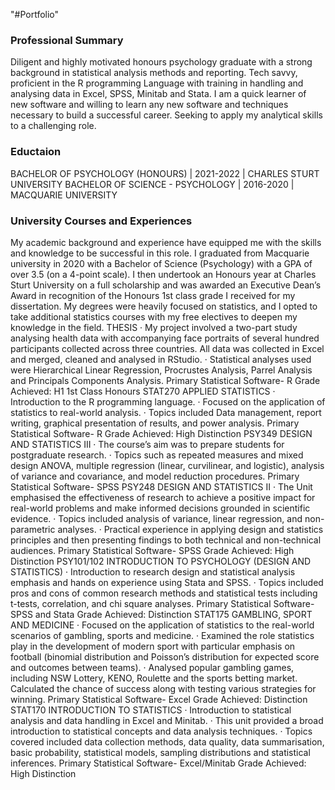 "#Portfolio"

### Professional Summary
Diligent and highly motivated honours psychology graduate with a strong background in statistical analysis methods and reporting. Tech savvy, proficient in the R programming Language with training in handling and analysing data in Excel, SPSS, Minitab and Stata. I am a quick learner of new software and willing to learn any new software and techniques necessary to build a successful career. Seeking to apply my analytical skills to a challenging role.

### Eductaion
BACHELOR OF PSYCHOLOGY (HONOURS) | 2021-2022 | CHARLES STURT UNIVERSITY
BACHELOR OF SCIENCE - PSYCHOLOGY | 2016-2020 | MACQUARIE UNIVERSITY

### University Courses and Experiences
My academic background and experience have equipped me with the skills and knowledge to be successful in this role. I graduated from Macquarie university in 2020 with a Bachelor of Science (Psychology) with a GPA of over 3.5 (on a 4-point scale). I then undertook an Honours year at Charles Sturt University on a full scholarship and was awarded an Executive Dean’s Award in recognition of the Honours 1st class grade I received for my dissertation. My degrees were heavily focused on statistics, and I opted to take additional statistics courses with my free electives to deepen my knowledge in the field.
THESIS
·	My project involved a two-part study analysing health data with accompanying face portraits of several hundred participants collected across three countries. All data was collected in Excel and merged, cleaned and analysed in RStudio.
·	Statistical analyses used were Hierarchical Linear Regression, Procrustes Analysis, Parrel Analysis and Principals Components Analysis.
Primary Statistical Software- R
Grade Achieved: H1 1st Class Honours 
STAT270 APPLIED STATISTICS
·	Introduction to the R programming language.
·	Focused on the application of statistics to real-world analysis. 
·	Topics included Data management, report writing, graphical presentation of results, and power analysis. 
Primary Statistical Software- R
Grade Achieved: High Distinction
PSY349 DESIGN AND STATISTICS III 
·	The course’s aim was to prepare students for postgraduate research.
·	Topics such as repeated measures and mixed design ANOVA, multiple regression (linear, curvilinear, and logistic), analysis of variance and covariance, and model reduction procedures. 
Primary Statistical Software- SPSS 
PSY248 DESIGN AND STATISTICS II 
·	The Unit emphasised the effectiveness of research to achieve a positive impact for real-world problems and make informed decisions grounded in scientific evidence.
·	Topics included analysis of variance, linear regression, and non-parametric analyses.
·	Practical experience in applying design and statistics principles and then presenting findings to both technical and non-technical audiences.
Primary Statistical Software- SPSS 
Grade Achieved: High Distinction
PSY101/102 INTRODUCTION TO PSYCHOLOGY (DESIGN AND STATISTICS)
·	Introduction to research design and statistical analysis emphasis and hands on experience using Stata and SPSS.
·	Topics included pros and cons of common research methods and statistical tests including t-tests, correlation, and chi square analyses.
Primary Statistical Software- SPSS and Stata
Grade Achieved: Distinction
STAT175 GAMBLING, SPORT AND MEDICINE
·	Focused on the application of statistics to the real-world scenarios of gambling, sports and medicine.
·	Examined the role statistics play in the development of modern sport with particular emphasis on football (binomial distribution and Poisson’s distribution for expected score and outcomes between teams).
·	Analysed popular gambling games, including NSW Lottery, KENO, Roulette and the sports betting market. Calculated the chance of success along with testing various strategies for winning.
Primary Statistical Software- Excel
Grade Achieved: Distinction 
STAT170 INTRODUCTION TO STATISTICS
·	Introduction to statistical analysis and data handling in Excel and Minitab.
·	This unit provided a broad introduction to statistical concepts and data analysis techniques.
·	Topics covered included data collection methods, data quality, data summarisation, basic probability, statistical models, sampling distributions and statistical inferences.
Primary Statistical Software- Excel/Minitab
Grade Achieved: High Distinction 
